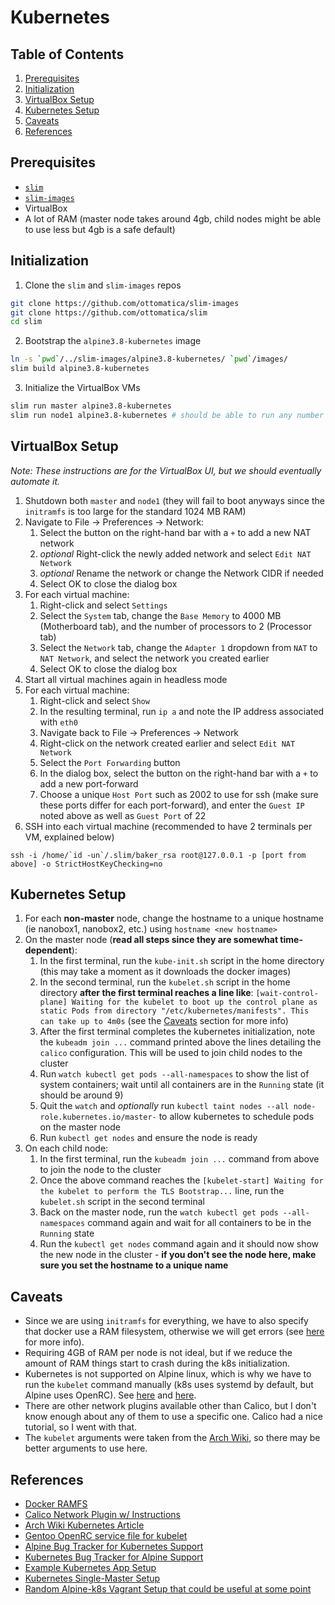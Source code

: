 # Kubernetes

## Table of Contents
1. [Prerequisites](#prerequisites)
1. [Initialization](#initialization)
1. [VirtualBox Setup](#virtualbox-setup)
1. [Kubernetes Setup](#kubernetes-setup)
1. [Caveats](#caveats)
1. [References](#references)

## Prerequisites

- [`slim`](https://github.com/ottomatica/slim)
- [`slim-images`](https://github.com/ottomatica/slim-images)
- VirtualBox
- A lot of RAM (master node takes around 4gb, child nodes might be able to use less but 4gb is a safe default)

## Initialization

1. Clone the `slim` and `slim-images` repos

```bash
git clone https://github.com/ottomatica/slim-images
git clone https://github.com/ottomatica/slim
cd slim
```

2. Bootstrap the `alpine3.8-kubernetes` image

```bash
ln -s `pwd`/../slim-images/alpine3.8-kubernetes/ `pwd`/images/
slim build alpine3.8-kubernetes
```

3. Initialize the VirtualBox VMs

```bash
slim run master alpine3.8-kubernetes
slim run node1 alpine3.8-kubernetes # should be able to run any number of nodes
```

## VirtualBox Setup

*Note: These instructions are for the VirtualBox UI, but we should eventually automate it.*

1. Shutdown both `master` and `node1` (they will fail to boot anyways since the `initramfs` is too large for the standard 1024 MB RAM)
1. Navigate to File -> Preferences -> Network:
    1. Select the button on the right-hand bar with a `+` to add a new NAT network
    1. *optional* Right-click the newly added network and select `Edit NAT Network`
    1. *optional* Rename the network or change the Network CIDR if needed
    1. Select OK to close the dialog box
1. For each virtual machine:
    1. Right-click and select `Settings`
    1. Select the `System` tab, change the `Base Memory` to 4000 MB (Motherboard tab), and the number of processors to 2 (Processor tab)
    1. Select the `Network` tab, change the `Adapter 1` dropdown from `NAT` to `NAT Network`, and select the network you created earlier
    1. Select OK to close the dialog box
1. Start all virtual machines again in headless mode
1. For each virtual machine:
    1. Right-click and select `Show`
    1. In the resulting terminal, run `ip a` and note the IP address associated with `eth0`
    1. Navigate back to File -> Preferences -> Network
    1. Right-click on the network created earlier and select `Edit NAT Network`
    1. Select the `Port Forwarding` button
    1. In the dialog box, select the button on the right-hand bar with a `+` to add a new port-forward
    1. Choose a unique `Host Port` such as 2002 to use for ssh (make sure these ports differ for each port-forward), and enter the `Guest IP` noted above as well as `Guest Port` of 22
1. SSH into each virtual machine (recommended to have 2 terminals per VM, explained below)

```
ssh -i /home/`id -un`/.slim/baker_rsa root@127.0.0.1 -p [port from above] -o StrictHostKeyChecking=no
```

## Kubernetes Setup

1. For each **non-master** node, change the hostname to a unique hostname (ie nanobox1, nanobox2, etc.) using `hostname <new hostname>`
1. On the master node (**read all steps since they are somewhat time-dependent**):
    1. In the first terminal, run the `kube-init.sh` script in the home directory (this may take a moment as it downloads the docker images)
    1. In the second terminal, run the `kubelet.sh` script in the home directory **after the first terminal reaches a line like**: `[wait-control-plane] Waiting for the kubelet to boot up the control plane as static Pods from directory "/etc/kubernetes/manifests". This can take up to 4m0s` (see the [Caveats](#caveats) section for more info)
    1. After the first terminal completes the kubernetes initialization, note the `kubeadm join ...` command printed above the lines detailing the `calico` configuration. This will be used to join child nodes to the cluster
    1. Run `watch kubectl get pods --all-namespaces` to show the list of system containers; wait until all containers are in the `Running` state (it should be around 9)
    1. Quit the `watch` and *optionally* run `kubectl taint nodes --all node-role.kubernetes.io/master-` to allow kubernetes to schedule pods on the master node
    1. Run `kubectl get nodes` and ensure the node is ready
1. On each child node:
    1. In the first terminal, run the `kubeadm join ...` command from above to join the node to the cluster
    1. Once the above command reaches the `[kubelet-start] Waiting for the kubelet to perform the TLS Bootstrap...` line, run the `kubelet.sh` script in the second terminal
    1. Back on the master node, run the `watch kubectl get pods --all-namespaces` command again and wait for all containers to be in the `Running` state
    1. Run the `kubectl get nodes` command again and it should now show the new node in the cluster - **if you don't see the node here, make sure you set the hostname to a unique name**

## Caveats

- Since we are using `initramfs` for everything, we have to also specify that docker use a RAM filesystem, otherwise we will get errors (see [here](https://forums.docker.com/t/tinycore-8-0-x86-pivot-root-invalid-argument/32633) for more info).
- Requiring 4GB of RAM per node is not ideal, but if we reduce the amount of RAM things start to crash during the k8s initialization.
- Kubernetes is not supported on Alpine linux, which is why we have to run the `kubelet` command manually (k8s uses systemd by default, but Alpine uses OpenRC). See [here](https://bugs.alpinelinux.org/issues/10179) and [here](https://github.com/kubernetes/kubeadm/issues/1295).
- There are other network plugins available other than Calico, but I don't know enough about any of them to use a specific one. Calico had a nice tutorial, so I went with that.
- The `kubelet` arguments were taken from the [Arch Wiki](https://wiki.archlinux.org/index.php/Kubernetes), so there may be better arguments to use here.

## References
- [Docker RAMFS](https://forums.docker.com/t/tinycore-8-0-x86-pivot-root-invalid-argument/32633)
- [Calico Network Plugin w/ Instructions](https://docs.projectcalico.org/v3.7/getting-started/kubernetes/)
- [Arch Wiki Kubernetes Article](https://wiki.archlinux.org/index.php/Kubernetes)
- [Gentoo OpenRC service file for kubelet](https://gitweb.gentoo.org/repo/gentoo.git/tree/sys-cluster/kubelet/files/kubelet.initd?id=2f0e00f22813902265b58ba37ad63daf0a1dc910)
- [Alpine Bug Tracker for Kubernetes Support](https://bugs.alpinelinux.org/issues/10179)
- [Kubernetes Bug Tracker for Alpine Support](https://github.com/kubernetes/kubeadm/issues/1295)
- [Example Kubernetes App Setup](https://kubernetes.io/docs/tutorials/stateless-application/guestbook/)
- [Kubernetes Single-Master Setup](https://kubernetes.io/docs/setup/independent/create-cluster-kubeadm/)
- [Random Alpine-k8s Vagrant Setup that could be useful at some point](https://github.com/davidmccormick/alpine-k8s)

